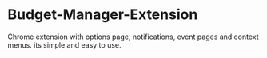 # Budget-Manager-Extension
 Chrome extension with options page, notifications, event pages and context menus. its simple and easy to use.
